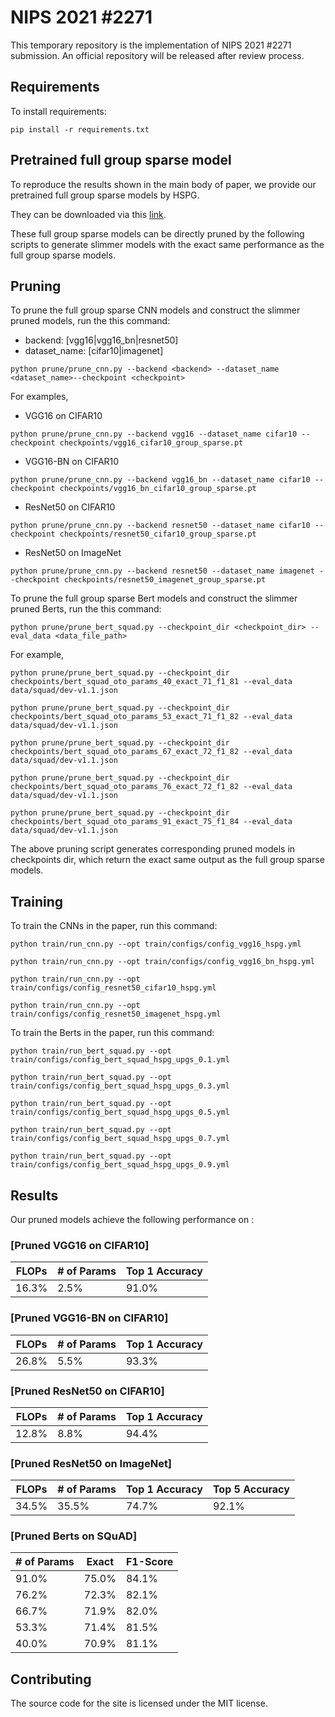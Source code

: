 # NIPS 2021 #2271

This temporary repository is the implementation of NIPS 2021 #2271 submission. An official repository will be released after review process.

## Requirements

To install requirements:

```setup
pip install -r requirements.txt
```


## Pretrained full group sparse model

To reproduce the results shown in the main body of paper, we provide our pretrained full group sparse models by HSPG. 

They can be downloaded via this [link](drive.google.com/drive/folders/1Zjj6-o6PM3F4VkFLpvg6-bBkpaQ4uiD9?usp=sharing).

These full group sparse models can be directly pruned by the following scripts to generate slimmer models with the exact same performance as the full group sparse models. 


## Pruning

To prune the full group sparse CNN models and construct the slimmer pruned models, run the this command:
+ backend: [vgg16|vgg16\_bn|resnet50]
+ dataset\_name: [cifar10|imagenet]
```prune
python prune/prune_cnn.py --backend <backend> --dataset_name <dataset_name>--checkpoint <checkpoint>
```
For examples,
- VGG16 on CIFAR10
```
python prune/prune_cnn.py --backend vgg16 --dataset_name cifar10 --checkpoint checkpoints/vgg16_cifar10_group_sparse.pt
```
- VGG16-BN on CIFAR10
```
python prune/prune_cnn.py --backend vgg16_bn --dataset_name cifar10 --checkpoint checkpoints/vgg16_bn_cifar10_group_sparse.pt
```
- ResNet50 on CIFAR10
```
python prune/prune_cnn.py --backend resnet50 --dataset_name cifar10 --checkpoint checkpoints/resnet50_cifar10_group_sparse.pt
```
- ResNet50 on ImageNet
```
python prune/prune_cnn.py --backend resnet50 --dataset_name imagenet --checkpoint checkpoints/resnet50_imagenet_group_sparse.pt
```



To prune the full group sparse Bert models and construct the slimmer pruned Berts, run the this command:
```
python prune/prune_bert_squad.py --checkpoint_dir <checkpoint_dir> --eval_data <data_file_path>
```
For example,
```
python prune/prune_bert_squad.py --checkpoint_dir checkpoints/bert_squad_oto_params_40_exact_71_f1_81 --eval_data data/squad/dev-v1.1.json

python prune/prune_bert_squad.py --checkpoint_dir checkpoints/bert_squad_oto_params_53_exact_71_f1_82 --eval_data data/squad/dev-v1.1.json

python prune/prune_bert_squad.py --checkpoint_dir checkpoints/bert_squad_oto_params_67_exact_72_f1_82 --eval_data data/squad/dev-v1.1.json

python prune/prune_bert_squad.py --checkpoint_dir checkpoints/bert_squad_oto_params_76_exact_72_f1_82 --eval_data data/squad/dev-v1.1.json

python prune/prune_bert_squad.py --checkpoint_dir checkpoints/bert_squad_oto_params_91_exact_75_f1_84 --eval_data data/squad/dev-v1.1.json
```

The above pruning script generates corresponding pruned models in checkpoints dir, which return the exact same output as the full group sparse models.


## Training
To train the CNNs in the paper, run this command:
```train
python train/run_cnn.py --opt train/configs/config_vgg16_hspg.yml

python train/run_cnn.py --opt train/configs/config_vgg16_bn_hspg.yml

python train/run_cnn.py --opt train/configs/config_resnet50_cifar10_hspg.yml

python train/run_cnn.py --opt train/configs/config_resnet50_imagenet_hspg.yml
```

To train the Berts in the paper, run this command:
```train
python train/run_bert_squad.py --opt train/configs/config_bert_squad_hspg_upgs_0.1.yml

python train/run_bert_squad.py --opt train/configs/config_bert_squad_hspg_upgs_0.3.yml

python train/run_bert_squad.py --opt train/configs/config_bert_squad_hspg_upgs_0.5.yml

python train/run_bert_squad.py --opt train/configs/config_bert_squad_hspg_upgs_0.7.yml

python train/run_bert_squad.py --opt train/configs/config_bert_squad_hspg_upgs_0.9.yml
```

## Results

Our pruned models achieve the following performance on :

### [Pruned VGG16 on CIFAR10]

|   FLOPs  | # of Params |  Top 1 Accuracy  |
| -------- | ----------- | ---------------- |
|   16.3%  |     2.5%    |      91.0%       |

### [Pruned VGG16-BN on CIFAR10]

|   FLOPs  | # of Params |  Top 1 Accuracy  |
| -------- | ----------- | ---------------- |
|   26.8%  |     5.5%    |      93.3%       |

### [Pruned ResNet50 on CIFAR10]

|   FLOPs  | # of Params |  Top 1 Accuracy  |
| -------- | ----------- | ---------------- |
|   12.8%  |     8.8%    |      94.4%       |


### [Pruned ResNet50 on ImageNet]

|   FLOPs  | # of Params |  Top 1 Accuracy  | Top 5 Accuracy |
| -------- | ----------- | ---------------- | -------------- |
|   34.5%  |    35.5%    |      74.7%       |      92.1%     |


### [Pruned Berts on SQuAD]

| # of Params |    Exact    |   F1-Score  |
| ----------- | ----------- | ----------- |
|    91.0%    |    75.0%    |    84.1%    |
|    76.2%    |    72.3%    |    82.1%    |
|    66.7%    |    71.9%    |    82.0%    |
|    53.3%    |    71.4%    |    81.5%    |
|    40.0%    |    70.9%    |    81.1%    |

## Contributing

The source code for the site is licensed under the MIT license.
